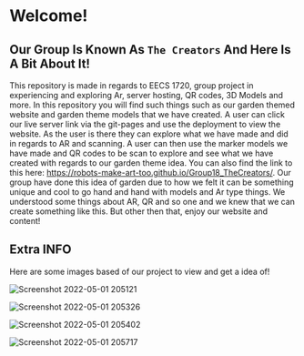 # Welcome! 

## Our Group Is Known As `The Creators` And Here Is A Bit About It!


This repository is made in regards to EECS 1720, group project in experiencing and exploring Ar, server hosting, QR codes, 3D Models and more. In this repository you will find such things such as our garden themed website and garden theme models that we have created. A user can click our live server link via the git-pages and use the deployment to view the website. As the user is there they can explore what we have made and did in regards to AR and scanning. A user can then use the marker models we have made and QR codes to be scan to explore and see what we have created with regards to our garden theme idea. You can also find the link to this here: https://robots-make-art-too.github.io/Group18_TheCreators/. Our group have done this idea of garden due to how we felt it can be something unique and cool to go hand and hand with models and Ar type things. We understood some things about AR, QR and so one and we knew that we can create something like this. But other then that, enjoy our website and content!

## Extra INFO

Here are some images based of our project to view and get a idea of!

![Screenshot 2022-05-01 205121](https://user-images.githubusercontent.com/90351386/166172227-f3e5fc3a-25db-484d-868a-ed24201a4bfb.png)

![Screenshot 2022-05-01 205326](https://user-images.githubusercontent.com/90351386/166172318-56df03d4-533e-491c-ba5e-efa5db1bc8e6.png)

![Screenshot 2022-05-01 205402](https://user-images.githubusercontent.com/90351386/166172424-df4d0b05-44e3-4d8c-84b3-74a4f1ee921a.png)

![Screenshot 2022-05-01 205717](https://user-images.githubusercontent.com/90351386/166172489-b2c047a1-8520-46af-ae6a-bc2d744dde3a.png)
